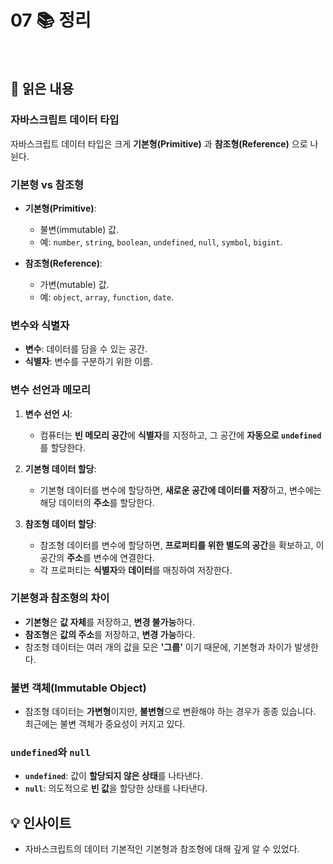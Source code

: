 # 07 📚 정리

<br>

## 📝 읽은 내용

### 자바스크립트 데이터 타입

자바스크립트 데이터 타입은 크게 **기본형(Primitive)** 과 **참조형(Reference)** 으로 나뉜다.

### 기본형 vs 참조형

- **기본형(Primitive)**: 
  - 불변(immutable) 값.
  - 예: `number`, `string`, `boolean`, `undefined`, `null`, `symbol`, `bigint`.

- **참조형(Reference)**:
  - 가변(mutable) 값.
  - 예: `object`, `array`, `function`, `date`.

### 변수와 식별자

- **변수**: 데이터를 담을 수 있는 공간.
- **식별자**: 변수를 구분하기 위한 이름.

### 변수 선언과 메모리

1. **변수 선언 시**:
   - 컴퓨터는 **빈 메모리 공간**에 **식별자**를 지정하고, 그 공간에 **자동으로 `undefined`** 를 할당한다.

2. **기본형 데이터 할당**:
   - 기본형 데이터를 변수에 할당하면, **새로운 공간에 데이터를 저장**하고, 변수에는 해당 데이터의 **주소**를 할당한다.

3. **참조형 데이터 할당**:
   - 참조형 데이터를 변수에 할당하면, **프로퍼티를 위한 별도의 공간**을 확보하고, 이 공간의 **주소**를 변수에 연결한다.
   - 각 프로퍼티는 **식별자**와 **데이터**를 매칭하여 저장한다.

### 기본형과 참조형의 차이

- **기본형**은 **값 자체**를 저장하고, **변경 불가능**하다.
- **참조형**은 **값의 주소**를 저장하고, **변경 가능**하다.
- 참조형 데이터는 여러 개의 값을 모은 **'그룹'** 이기 때문에, 기본형과 차이가 발생한다.

### 불변 객체(Immutable Object)

- 참조형 데이터는 **가변형**이지만, **불변형**으로 변환해야 하는 경우가 종종 있습니다. 최근에는 불변 객체가 중요성이 커지고 있다. 

### `undefined`와 `null`

- **`undefined`**: 값이 **할당되지 않은 상태**를 나타낸다.
- **`null`**: 의도적으로 **빈 값**을 할당한 상태를 나타낸다.


## 💡 인사이트
- 자바스크립트의 데이터 기본적인 기본형과 참조형에 대해 깊게 알 수 있었다.
